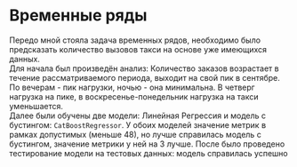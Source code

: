 # Временные ряды
Передо мной стояла задача временных рядов, необходимо было предсказать количество вызовов такси на основе уже имеющихся данных.\
Для начала был произведён анализ: Количество заказов возрастает в течение рассматриваемого периода, выходит на свой пик в сентябре. По вечерам - пик нагрузки, ночью - она минимальна. В четверг нагрузка на пике, в воскресенье-понедельник нагрузка на такси уменьшается. \
Далее были обучены две модели: Линейная Регрессия и модель с бустингом: `CatBoostRegressor`. У обоих моделей значение метрик в рамках допустимых (меньше 48), но лучше справилась модель с бустингом, значение метрики у ней на 3 лучше. После было проведено тестирование модели на тестовых данных: модель справилась успешно
